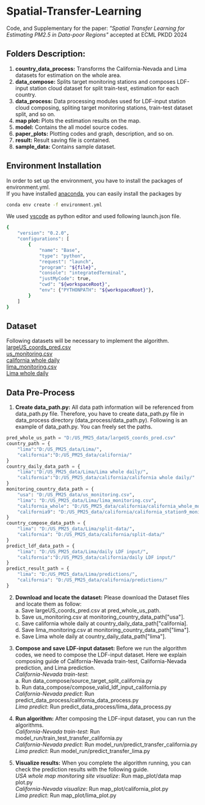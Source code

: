 # Spatial-Transfer-Learning
Code, and Supplementary for the paper: _"Spatial Transfer Learning for Estimating PM2.5 in Data-poor Regions"_ accepted at ECML PKDD 2024

## Folders Description:
1. **country_data_process:** Transforms the California-Nevada and Lima datasets for estimation on the whole area.
2. **data_compose:** Splits target monitoring stations and composes LDF-input station cloud dataset for split train-test, estimation for each country.
3. **data_process:** Data processing modules used for LDF-input station cloud composing, spliting target monitoring stations, train-test dataset split, and so on. 
4. **map plot:** Plots the estimation results on the map.
5. **model:** Contains the all model source codes.
6. **paper_plots:** Plotting codes and graph, description, and so on.
7. **result:** Result saving file is contained.
8. **sample_data:** Contains sample dataset.

## Environment Installation
In order to set up the environment, you have to install the packages of environment.yml. <br/>
If you have installed [anaconda](https://docs.anaconda.com/anaconda/install/), you can easily install the packages by 
```bash
conda env create -f environment.yml
```
We used [vscode](https://code.visualstudio.com/) as python editor and used following launch.json file.
```bash
{
    "version": "0.2.0",
    "configurations": [
        {
            "name": "Base",
            "type": "python",
            "request": "launch",
            "program": "${file}",
            "console": "integratedTerminal",
            "justMyCode": true,
            "cwd": "${workspaceRoot}",
            "env": {"PYTHONPATH": "${workspaceRoot}"},
        }
    ]
}
```
## Dataset
Following datasets will be necessary to implement the algorithm. <br/>
[largeUS_coords_pred.csv](https://drive.google.com/file/d/132FhxRaI3H_mZkZtPBxSKD4aFpFzdGGR/view?usp=sharing) <br/>
[us_monitoring.csv](https://drive.google.com/file/d/1G_nd7PGVF51kL-PtJVYlrIQ1UBmhd0Vd/view?usp=drive_link) <br/>
[california whole daily](https://drive.google.com/file/d/1_2BYE8ARP3dN0GtQlSz7CtvDtKKNPB-w/view?usp=sharing) <br/>
[lima_monitoring.csv](https://drive.google.com/file/d/1m3vo-fdFPsI0nUxhewav0z3U-vlr4ENR/view?usp=sharing) <br/>
[Lima whole daily](https://drive.google.com/file/d/1lcxONNVTJFrL6tLatMSRkrjBq0CIR7WN/view?usp=sharing) <br/>

## Data Pre-Process
1. **Create data_path.py:** All data path information will be referenced from data_path.py file. Therefore, you have to create data_path.py file in data_process directory (data_process/data_path.py). Following is an example of data_path.py. You can freely set the paths.
```python
pred_whole_us_path = "D:/US_PM25_data/largeUS_coords_pred.csv"
country_path = {
    "lima":"D:/US_PM25_data/Lima/",
    "california":"D:/US_PM25_data/california/"
}
country_daily_data_path = {
    "lima":"D:/US_PM25_data/Lima/Lima whole daily/",
    "california":"D:/US_PM25_data/california/california whole daily/"
}
monitoring_country_data_path = {
    "usa": "D:/US_PM25_data/us_monitoring.csv",
    "lima": "D:/US_PM25_data/Lima/lima_monitoring.csv",
    "california_whole": "D:/US_PM25_data/california/california_whole_monitoring.csv",
    "california9": "D:/US_PM25_data/california/california_station9_monitoring.csv"
}
country_compose_data_path = {
    "lima": "D:/US_PM25_data/Lima/split-data/",
    "california": "D:/US_PM25_data/california/split-data/"
}
predict_ldf_data_path = {
    "lima": "D:/US_PM25_data/Lima/daily LDF input/",
    "california":"D:/US_PM25_data/california/daily LDF input/"
}
predict_result_path = {
    "lima": "D:/US_PM25_data/Lima/predictions/",
    "california": "D:/US_PM25_data/california/predictions/"
}
```

2. **Download and locate the dataset:** Please download the Dataset files and locate them as follow: <br/>
    a. Save largeUS_coords_pred.csv at pred_whole_us_path. <br/>
    b. Save us_monitoring.csv at monitoring_country_data_path["usa"]. <br/>
    c. Save california whole daily at country_daily_data_path["california]. <br/>
    d. Save lima_monitoring.csv at monitoring_country_data_path["lima"]. <br/>
    e. Save Lima whole daily at country_daily_data_path["lima"]. <br/>

3. **Compose and save LDF-input dataset:** Before we run the algorithm codes, we need to compose the LDF-input dataset. Here we explain composing guide of California-Nevada train-test, California-Nevada prediction, and Lima prediction. <br/>
    *California-Nevada train-test*: <br/>
        a. Run data_compose/source_target_split_california.py <br/>
        b. Run data_compose/compose_valid_ldf_input_california.py <br/>
    *California-Nevada predict*: Run predict_data_process/california_data_process.py <br/>
    *Lima predict*: Run predict_data_process/lima_data_process.py <br/>

4. **Run algorithm:** After composing the LDF-input dataset, you can run the algorithms. <br/>
    *California-Nevada train-test*: Run model_run/train_test_transfer_california.py <br/>
    *California-Nevada predict*: Run model_run/predict_transfer_california.py <br/>
    *Lima predict*: Run model_run/predict_transfer_lima.py <br/>

5. **Visualize results:** When you complete the algorithm running, you can check the prediction results with the following guide. <br/>
    *USA whole map monitoring site visualize*: Run map_plot/data map plot.py <br/>
    *California-Nevada visualize*: Run map_plot/california_plot.py <br/>
    *Lima predict*: Run map_plot/lima_plot.py <br/>
